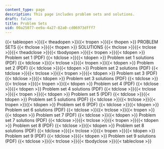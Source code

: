 ```yaml
---
content_type: page
description: This page includes problem sets and solutions.
draft: false
title: Problem Sets
uid: 00a25077-ee9a-4a27-82a0-cd06973dfff7
---
```

{{< tableopen >}}{{< theadopen >}}{{< tropen >}}{{< thopen >}}
PROBLEM SETS
{{< thclose >}}{{< thopen >}}
SOLUTIONS
{{< thclose >}}{{< trclose >}}{{< theadclose >}}{{< tbodyopen >}}{{< tropen >}}{{< tdopen >}}
Problem set 1 (PDF)
{{< tdclose >}}{{< tdopen >}}
Problem set 1 solutions (PDF)
{{< tdclose >}}{{< trclose >}}{{< tropen >}}{{< tdopen >}}
Problem set 2 (PDF)
{{< tdclose >}}{{< tdopen >}}
Problem set 2 solutions (PDF)
{{< tdclose >}}{{< trclose >}}{{< tropen >}}{{< tdopen >}}
Problem set 3 (PDF)
{{< tdclose >}}{{< tdopen >}}
Problem set 3 solutions (PDF)
{{< tdclose >}}{{< trclose >}}{{< tropen >}}{{< tdopen >}}
Problem set 4 (PDF)
{{< tdclose >}}{{< tdopen >}}
Problem set 4 solutions (PDF)
{{< tdclose >}}{{< trclose >}}{{< tropen >}}{{< tdopen >}}
Problem set 5 (PDF)
{{< tdclose >}}{{< tdopen >}}
Problem set 5 solutions (PDF)
{{< tdclose >}}{{< trclose >}}{{< tropen >}}{{< tdopen >}}
Problem set 6 (PDF)
{{< tdclose >}}{{< tdopen >}}
Problem set 6 solutions (PDF)
{{< tdclose >}}{{< trclose >}}{{< tropen >}}{{< tdopen >}}
Problem set 7 (PDF)
{{< tdclose >}}{{< tdopen >}}
Problem set 7 solutions (PDF)
{{< tdclose >}}{{< trclose >}}{{< tropen >}}{{< tdopen >}}
Problem set 8 (PDF)
{{< tdclose >}}{{< tdopen >}}
Problem set 8 solutions (PDF)
{{< tdclose >}}{{< trclose >}}{{< tropen >}}{{< tdopen >}}
Problem set 9 (PDF)
{{< tdclose >}}{{< tdopen >}}
Problem set 9 solutions (PDF)
{{< tdclose >}}{{< trclose >}}{{< tbodyclose >}}{{< tableclose >}}